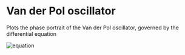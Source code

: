 # Van der Pol oscillator

Plots the phase portrait of the Van der Pol oscillator, governed by the differential equation

![equation](https://latex.codecogs.com/gif.image?\dpi{110}&space;$$\ddot{x}&space;&plus;&space;\gamma&space;\left(x^2-1\right)\dot{x}&space;&plus;&space;x&space;=&space;0)
